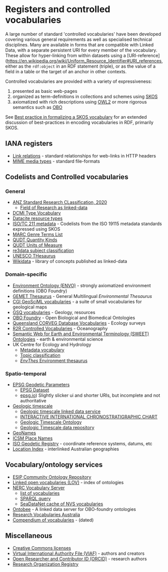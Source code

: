 # Registers and controlled vocabularies

A large number of standard 'controlled vocabularies' have been developed covering various general requirements as well as specialised technical disciplines. 
Many are available in forms that are compatible with Linked Data, with a separate persistent URI for every member of the vocabulary. 
These allow for hyper-linking from within datasets using a [URI-reference](https://en.wikipedia.org/wiki/Uniform_Resource_Identifier#URI_references, either as the `rdf:object` in an RDF statement (triple), or as the value of a field in a table or the target of an anchor in other contexts. 

Controlled vocabularies are provided with a variety of expressiveness: 
1. presented as basic web-pages
2. organized as term-definitions in collections and schemes using [SKOS](https://www.w3.org/TR/skos-primer/)
3. axiomatized with rich descriptions using [OWL2](https://www.w3.org/TR/owl2-primer/) or more rigorous semantics such as [OBO](http://www.obofoundry.org/) 

See [Best practice in formalizing a SKOS vocabulary](skos-bp.md) for an extended discussion of best-practices in encoding vocabularies in RDF, primarily SKOS. 

## IANA registers
- [Link relations](https://www.iana.org/assignments/link-relations/link-relations.xhtml) - standard relationships for web-links in HTTP headers
- [MIME media types](https://www.iana.org/assignments/media-types/media-types.xhtml) - standard file-formats

## Codelists and Controlled vocabularies
### General
- [ANZ Standard Research CLassification, 2020](https://www.abs.gov.au/AUSSTATS/abs@.nsf/Lookup/1297.0Main+Features12020)
  - [Field of Research as linked-data](https://vocabs.ands.org.au/repository/api/lda/anzsrc-for/concept)
- [DCMI Type Vocabulary](https://www.dublincore.org/specifications/dublin-core/dcmi-terms/#section-7)
- [Datacite resource types](https://schema.datacite.org/meta/kernel-4.1/include/datacite-resourceType-v4.1.xsd)
- [ISO/TC 211 metadata](http://registry.it.csiro.au/def/isotc211) - Codelists from the ISO 19115 metadata standards expressed using SKOS
- [MARC Genre Terms List](https://id.loc.gov/vocabulary/marcgt.html)
- [QUDT Quantity Kinds](http://www.qudt.org/doc/2020/08/DOC_VOCAB-QUANTITY-KINDS-ALL-v2.1.html)
- [QUDT Units of Measure](http://www.qudt.org/doc/2020/08/DOC_VOCAB-UNITS-ALL-v2.1.html)
- [re3data subject classification](https://www.re3data.org/browse/by-subject/)
- [UNESCO THesaurus](https://skos.um.es/unescothes/)
- [Wikidata](http://www.wikidata.org) - library of concepts published as linked-data 

### Domain-specific
- [Environment Ontology (ENVO)](http://environmentontology.org/) - strongly axiomatized environment definitions (OBO Foundry)
- [GEMET Thesaurus](https://www.eionet.europa.eu/gemet/en/webservices/) - General Multilingual _Environmental Thesaurus_ 
- [CGI GeoSciML vocabularies](https://geosciml.org/resource/) - a suite of small vocabularies for geological maps
- [GSQ vocabularies](https://github.com/geological-survey-of-queensland/vocabularies/tree/master/vocabularies) - Geology, resources
- [OBO Foundry](http://www.obofoundry.org/) - Open Biological and Biomedical Ontologies
- [Queensland CORVEG Database Vocabularies](https://linkeddata.tern.org.au/viewer/corveg/) - Ecology surveys
- [R2R Controlled Vocabularies](https://www.rvdata.us/about/technical-details/vocabularies) - Oceanography
- [Semantic Web for Earth and Environmental Terminology (SWEET) Ontologies](https://github.com/ESIPFed/sweet) - earth & environmental science 
- UK Centre for Ecology and Hydrology 
  - [Metadata vocabulary](http://vocabs.ceh.ac.uk/edg/tbl/cehmd.editor)
  - [Topic classification](http://vocabs.ceh.ac.uk/edg/tbl/cehmd.editor#http%3A%2F%2Fonto.nerc.ac.uk%2FCEHMD%2Ftopic)
  - [_EnvThes_ Environment thesaurus](http://vocabs.ceh.ac.uk/edg/tbl/EnvThes.editor) 

### Spatio-temporal 
- [EPSG Geodetic Parameters](http://www.epsg-registry.org/)
  - [EPSG Dataset](http://www.epsg.org/EPSGDataset/DownloadDataset.aspx)
  - [epsg.io](http://epsg.io)) Slightly slicker ui and shorter URIs, but incomplete and not authoritative
- [Geologic timescale](https://vocabs.ands.org.au/viewById/196)
  - [Geologic timescale linked data service](http://resource.geosciml.org/classifier/ics/ischart)
  - [INTERACTIVE INTERNATIONAL CHRONOSTRATIGRAPHIC CHART](https://kurrawong.net/timescale/)
  - [Geologic Timescale Ontology](https://github.com/CGI-IUGS/timescale-ont)
  - [Geologic Timescale data repository](https://github.com/CGI-IUGS/timescale-data)
- [GeoNames](http://www.geonames.org/)
- [ICSM Place Names](https://placenames.fsdf.org.au/)
- [ISO Geodetic Registry](https://geodetic.isotc211.org/) - coordinate reference systems, datums, etc
- [Location Index](http://loci.cat/) - interlinked Australian geographies

## Vocabulary/ontology services
- [ESIP Community Ontology Repository](http://cor.esipfed.org/ont/#/) 
- [Linked open vocabularies (LOV)](https://lov.linkeddata.es/) - index of ontologies
- [NERC Vocabulary Server](https://www.bodc.ac.uk/resources/products/web_services/vocab/)
  - [list of vocabularies](https://vocab.nerc.ac.uk/collection/)
  - [SPARQL query](http://vocab.nerc.ac.uk/sparql/)
  - [SeaDataNet cache of NVS vocabularies](http://seadatanet.maris2.nl/v_bodc_vocab_v2/welcome.asp)
- [Ontobee](http://www.ontobee.org/) - A linked data server for OBO-foundry ontologies
- [Research Vocabularies Australia](https://vocabs.ands.org.au/)
- [Compendium of vocabularies](https://confluence.csiro.au/display/VOCAB/Compendium+of+vocabularies) - (dated)

## Miscellaneous
- [Creative Commons licenses](http://creativecommons.org/licenses/)
- [Virtual International Authority File (VIAF)](http://viaf.org/) - authors and creators
- [Open Researcher and Contributor ID (ORCID)](http://orcid.org/) - research authors
- [Research Organization Registry](https://ror.org/)

